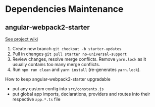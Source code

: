 Dependencies Maintenance
========================

angular-webpack2-starter
------------------------

[See project wiki](https://github.com/qdouble/angular-webpack2-starter/wiki/Recommended-Steps-for-Merging-Starter-into-Existing-Project)

1. Create new branch `git checkout -b starter-updates`
2. Pull in changes `git pull starter no-universal-support`
3. Review changes, resolve merge conflicts.
   Remove `yarn.lock` as it usually contains too many merge conflicts.
4. Run `npm run clean` and `yarn install` (re-generates `yarn.lock`).

How to keep angular-webpack2-starter upgradable
- put any custom config into `src/constants.js`
- put global app imports, declarations, providers and routes into their respective
  `app.*.ts` file
